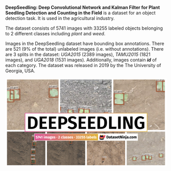 **DeepSeedling: Deep Convolutional Network and Kalman Filter for Plant Seedling Detection and Counting in the Field** is a dataset for an object detection task. It is used in the agricultural industry. 

The dataset consists of 5741 images with 33255 labeled objects belonging to 2 different classes including *plant* and *weed*.

Images in the DeepSeedling dataset have bounding box annotations. There are 521 (9% of the total) unlabeled images (i.e. without annotations). There are 3 splits in the dataset: *UGA2015* (2389 images), *TAMU2015* (1821 images), and *UGA2018* (1531 images). Additionally, images contain ***id*** of each category. The dataset was released in 2019 by the The University of Georgia, USA.

<img src="https://github.com/dataset-ninja/deepseedling/raw/main/visualizations/poster.png">
